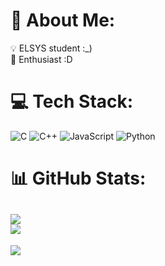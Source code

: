 # 💫 About Me:
💡 ELSYS student :_)<br>🧠 Enthusiast :D


# 💻 Tech Stack:
![C](https://img.shields.io/badge/c-%2300599C.svg?style=for-the-badge&logo=c&logoColor=white) ![C++](https://img.shields.io/badge/c++-%2300599C.svg?style=for-the-badge&logo=c%2B%2B&logoColor=white) ![JavaScript](https://img.shields.io/badge/javascript-%23323330.svg?style=for-the-badge&logo=javascript&logoColor=%23F7DF1E) ![Python](https://img.shields.io/badge/python-3670A0?style=for-the-badge&logo=python&logoColor=ffdd54)
# 📊 GitHub Stats:
![](https://github-readme-streak-stats.herokuapp.com/?user=dimitarNzhelev&theme=dark&hide_border=false)<br/>
![](https://github-readme-stats.vercel.app/api/top-langs/?username=dimitarNzhelev&theme=dark&hide_border=false&include_all_commits=true&count_private=true&layout=compact)
---
[![](https://visitcount.itsvg.in/api?id=dimitarNzhelev&icon=0&color=0)](https://visitcount.itsvg.in)
